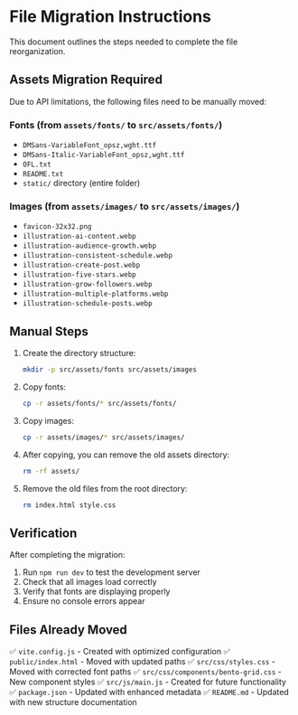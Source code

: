 # File Migration Instructions

This document outlines the steps needed to complete the file reorganization.

## Assets Migration Required

Due to API limitations, the following files need to be manually moved:

### Fonts (from `assets/fonts/` to `src/assets/fonts/`)
- `DMSans-VariableFont_opsz,wght.ttf`
- `DMSans-Italic-VariableFont_opsz,wght.ttf`
- `OFL.txt`
- `README.txt`
- `static/` directory (entire folder)

### Images (from `assets/images/` to `src/assets/images/`)
- `favicon-32x32.png`
- `illustration-ai-content.webp`
- `illustration-audience-growth.webp`
- `illustration-consistent-schedule.webp`
- `illustration-create-post.webp`
- `illustration-five-stars.webp`
- `illustration-grow-followers.webp`
- `illustration-multiple-platforms.webp`
- `illustration-schedule-posts.webp`

## Manual Steps

1. Create the directory structure:
   ```bash
   mkdir -p src/assets/fonts src/assets/images
   ```

2. Copy fonts:
   ```bash
   cp -r assets/fonts/* src/assets/fonts/
   ```

3. Copy images:
   ```bash
   cp -r assets/images/* src/assets/images/
   ```

4. After copying, you can remove the old assets directory:
   ```bash
   rm -rf assets/
   ```

5. Remove the old files from the root directory:
   ```bash
   rm index.html style.css
   ```

## Verification

After completing the migration:

1. Run `npm run dev` to test the development server
2. Check that all images load correctly
3. Verify that fonts are displaying properly
4. Ensure no console errors appear

## Files Already Moved

✅ `vite.config.js` - Created with optimized configuration
✅ `public/index.html` - Moved with updated paths
✅ `src/css/styles.css` - Moved with corrected font paths
✅ `src/css/components/bento-grid.css` - New component styles
✅ `src/js/main.js` - Created for future functionality
✅ `package.json` - Updated with enhanced metadata
✅ `README.md` - Updated with new structure documentation
